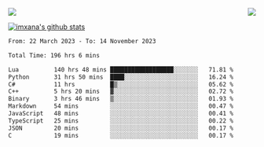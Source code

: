 <p>
  <a href="https://count.getloli.com/"><img src="https://count.getloli.com/get/@xana.readme?theme=moebooru-h"></a>
  <img src="https://weather-icon.journeyad.repl.co/@hangzhou?v=1" align="right">
</p>


<a href="https://github.com/imxana"><img align="center" src="https://github-readme-stats.vercel.app/api?username=imxana&show_icons=true&include_all_commits=true&hide_border=tru&custom_title=imxana%27s%20Github%20Stats" alt="imxana's github stats" /></a> 

<!--START_SECTION:waka-->

```txt
From: 22 March 2023 - To: 14 November 2023

Total Time: 196 hrs 6 mins

Lua          140 hrs 48 mins ██████████████████░░░░░░░   71.81 %
Python       31 hrs 50 mins  ████░░░░░░░░░░░░░░░░░░░░░   16.24 %
C#           11 hrs          █▒░░░░░░░░░░░░░░░░░░░░░░░   05.62 %
C++          5 hrs 20 mins   ▓░░░░░░░░░░░░░░░░░░░░░░░░   02.72 %
Binary       3 hrs 46 mins   ▒░░░░░░░░░░░░░░░░░░░░░░░░   01.93 %
Markdown     54 mins         ░░░░░░░░░░░░░░░░░░░░░░░░░   00.47 %
JavaScript   48 mins         ░░░░░░░░░░░░░░░░░░░░░░░░░   00.41 %
TypeScript   25 mins         ░░░░░░░░░░░░░░░░░░░░░░░░░   00.22 %
JSON         20 mins         ░░░░░░░░░░░░░░░░░░░░░░░░░   00.17 %
C            19 mins         ░░░░░░░░░░░░░░░░░░░░░░░░░   00.17 %
```

<!--END_SECTION:waka-->
